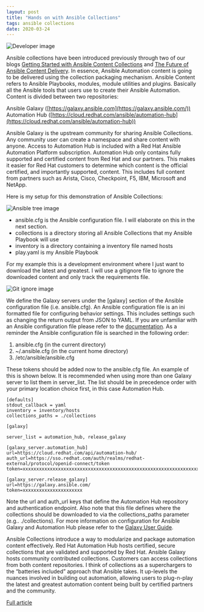 ```yaml
---
layout: post
title: "Hands on with Ansible Collections"
tags: ansible collections
date: 2020-03-24
---
```


![Developer image](https://pbs.twimg.com/card_img/1242482564289437696/afaJ9cFm?format=jpg&name=small)

Ansible collections have been introduced previously through two of our blogs 
[Getting Started with Ansible Content Collections](https://www.ansible.com/blog/getting-started-with-ansible-collections) 
and [The Future of Ansible Content Delivery](https://www.ansible.com/blog/the-future-of-ansible-content-delivery). 
In essence, Ansible Automation content is going to be delivered using the collection packaging mechanism.  Ansible 
Content refers to Ansible Playbooks, modules, module utilities and plugins. Basically all the Ansible tools that 
users use to create their Ansible Automation. Content is divided between two repositories:

Ansible Galaxy ([https://galaxy.ansible.com](https://galaxy.ansible.com/))
Automation Hub ([https://cloud.redhat.com/ansible/automation-hub](https://cloud.redhat.com/ansible/automation-hub))

Ansible Galaxy is the upstream community for sharing Ansible Collections.  Any community user can create a 
namespace and share content with anyone. Access to Automation Hub is included with a Red Hat Ansible Automation 
Platform subscription.  Automation Hub only contains fully supported and certified content from Red Hat and our 
partners. This makes it easier for Red Hat customers to determine which content is the official certified, and 
importantly supported, content.  This includes full content from partners such as Arista, Cisco, Checkpoint, F5, 
IBM, Microsoft and NetApp. 

Here is my setup for this demonstration of Ansible Collections:

![Ansible tree image](https://www.ansible.com/hs-fs/hubfs/Ajay%20blog%201.png?width=177&name=Ajay%20blog%201.png)

- ansible.cfg is the Ansible configuration file.  I will elaborate on this in the next section.
- collections is a directory storing all Ansible Collections that my Ansible Playbook will use
- inventory is a directory containing a inventory file named hosts
- play.yaml is my Ansible Playbook

For my example this is a development environment where I just want to download the latest and greatest.  I will use a gitignore file to ignore the downloaded content and only track the requirements file.

![Git ignore image](https://www.ansible.com/hs-fs/hubfs/Ajay%20blog%202.png?width=551&name=Ajay%20blog%202.png)

We define the Galaxy servers under the [galaxy] section of the Ansible configuration file (i.e. ansible.cfg).  An 
Ansible configuration file is an ini formatted file for configuring behavior settings.  This includes settings 
such as changing the return output from JSON to YAML. If you are unfamiliar with an Ansible configuration file 
please refer to the [documentation](https://docs.ansible.com/ansible/latest/installation_guide/intro_configuration.html). 
As a reminder the Ansible configuration file is searched in the following order:

1. ansible.cfg (in the current directory)
2. ~/.ansible.cfg (in the current home directory)
3. /etc/ansible/ansible.cfg 

These tokens should be added now to the ansible.cfg file. An example of this is shown below.  It is recommended 
when using more than one Galaxy server to list them in server_list. The list should be in precedence order with 
your primary location choice first, in this case Automation Hub.

```
[defaults]
stdout_callback = yaml
inventory = inventory/hosts
collections_paths = ./collections

[galaxy]

server_list = automation_hub, release_galaxy

[galaxy_server.automation_hub]
url=https://cloud.redhat.com/api/automation-hub/
auth_url=https://sso.redhat.com/auth/realms/redhat-external/protocol/openid-connect/token
token=xxxxxxxxxxxxxxxxxxxxxxxxxxxxxxxxxxxxxxxxxxxxxxxxxxxxxxxxxxxxxxxxxxxxxxxxxxxxxxxxxxxxxxxxxxxxxxxxxxxxxxxxxxxxxxxxxxxxxxxxxxxxxxxxxxxxxxxxxxxxxxxxxxxxxxxxxxxxxxxxxxxxxxxxxxxxxxxxxxxxxxxxxxxxxxxxxxxxxxxxxxxxxxxxxxxxxxxxxxxxxxxxxxxxxxxxxxxxxxxxxxxxxxxxx

[galaxy_server.release_galaxy]
url=https://galaxy.ansible.com/
token=xxxxxxxxxxxxxxxxxxxxxx
```

Note the url and auth_url keys that define the Automation Hub repository and authentication endpoint. Also note that 
this file defines where the collections should be downloaded to via the collections_paths parameter (e.g.. ./collections). 
For more information on configuration for Ansible Galaxy and Automation Hub please refer to the 
[Galaxy User Guide](https://docs.ansible.com/ansible/latest/galaxy/user_guide.html#galaxy-user-guide).

Ansible Collections introduce a way to modularize and package automation content effectively. Red Hat Automation 
Hub hosts certified, secure collections that are validated and supported by Red Hat. Ansible Galaxy hosts community 
contributed collections. Customers can access collections from both content repositories. I think of collections as 
a superchargers to the “batteries included” approach that Ansible takes. It up-levels the nuances involved in 
building out automation, allowing users to plug-n-play the latest and greatest automation content being built by 
certified partners and the community.

[Full article](https://www.ansible.com/blog/hands-on-with-ansible-collections)
